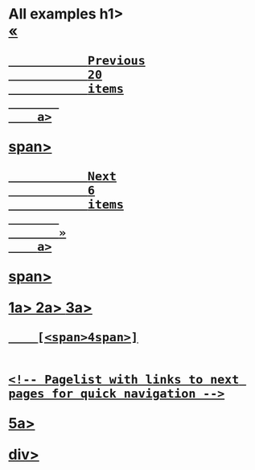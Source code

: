 <h1 class="documentFirstHeading" id="parent-fieldname-title">
                    All examples
                h1><div class="listingBar">
<span class="previous">
<a href="copy_of_new-examplesa891.html?b_start:int=40">
           «
           
               Previous
               20
               items
           
        a>
span>
<span class="next">
<a href="copy_of_new-examples9f54.html?b_start:int=80">
           
               Next
               6
               items
           
           »
        a>
span>
<!-- Link to first -->
<!-- Pagelist with links to previous pages for quick navigation -->
<a href="copy_of_new-examples51a2.html?b_start:int=0">1a>
<a href="copy_of_new-examples8c63.html?b_start:int=20">2a>
<a href="copy_of_new-examplesa891.html?b_start:int=40">3a>
<!-- Current page -->
    
        [<span>4span>]
    

    <!-- Pagelist with links to next pages for quick navigation -->
<a href="copy_of_new-examples9f54.html?b_start:int=80">5a>
<!-- Link to last -->
div>